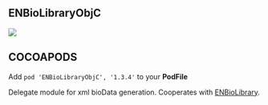 ## ENBioLibraryObjC

![](https://badgen.net/badge/stable/1.3.4/blue)

## COCOAPODS

Add `pod 'ENBioLibraryObjC', '1.3.4'` to your **PodFile**

Delegate module for xml bioData generation. Cooperates with [ENBioLibrary](ENBioLibrary/README.md).
